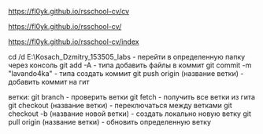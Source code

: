 https://fl0yk.github.io/rsschool-cv/cv

https://fl0yk.github.io/rsschool-cv/

https://fl0yk.github.io/rsschool-cv/index

cd /d E:\Kosach_Dzmitry_153505_labs - перейти в определенную папку через консоль
git add -A - типа добавить файлы в коммит
git commit -m "lavando4ka" - типа создать коммит
git push origin (название ветки) - добавить коммит на гит

ветки:
git branch - проверить ветки
git fetch - получить все ветки из гита
git checkout (название ветки) - переключаться между ветками
git checkout -b (название новой ветки) - создать локально новую ветку
git pull origin (название ветки) - обновить определенную ветку